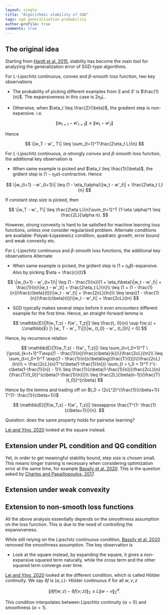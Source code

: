 ```yaml
---
layout: single
title: "Algorithmic stability of SGD"
tags: sgd generalization probability
author-profile: true
comments: true
---
```


## The original idea

Starting from [Hardt et al. 2015](https://arxiv.org/abs/1509.01240), stability has become the main tool for analyzing the generalization error of SGD-type algorithms.

For $L$-Lipschitz continuous, convex and $\beta$-smooth loss function, two key observations

* The probability of picking different examples from $S$ and $S'$ is $\frac{1}{n}$. The expansiveness in this case is $2\eta_t L$.

* Otherwise, when $\eta_t \leq \frac{2}{\beta}$, the gradient step is non-expansive. i.e.

$$
\|w_{t+1} - w'_{t+1}\| \leq \|w_t - w'_t\|
$$

Hence

$$
\|w_T - w'_ T\| \leq \sum_{t=1}^T\frac{2\eta_t L}{n}
$$

For  $L$-Lipschitz continuous, $\alpha$-strongly convex and $\beta$-smooth loss function, the additional key observation is

* When same example is picked and $\eta_t \leq \frac{1}{\beta}$, the grdient step is $(1 - \eta_t\alpha)$-contractive. Hence

$$
\|w_{t+1} - w'_{t+1}\| \leq (1 - \eta_t\alpha)\|w_t - w'_t\| + \frac{2\eta_t L}{n}
$$

If constant step size is picked, then

$$
\|w_T - w'_ T\| \leq \frac{2\eta L}{n}\sum_{t=1}^T (1-\eta \alpha)^t  \leq \frac{2L}{\alpha n}.
$$

However, strong convexity is hard to be satisfied for machine learning loss functions, unless one consider regularized problem. Alternate conditions are available: Polyak-Łojasiewicz condition, quadratic growth, error bound and weak convexity etc.

For $L$-Lipschitz continuous and $\beta$-smooth loss functions, the additional key observations Alternate

* When same example is picked, the grdient step is $(1 + \eta_t\beta)$-expansive. Also by picking $\eta = \frac{c}{t}$

$$
\|w_{t+1} - w'_{t+1}\| \leq (1 - \frac{1}{n})(1 + \eta_t\beta)\|w_t - w'_t\| + \frac{1}{n}\|w_t - w'_t\| + \frac{2\eta_t L}{n}\\
\leq (1 + (1 - \frac{1}{n})\frac{c\beta}{t})\|w_t - w'_t\| + \frac{2cL}{tn}\\
\leq \exp((1 - \frac{1}{n})\frac{c\beta}{t})\|w_t - w'_t\| + \frac{2cL}{tn}
$$

* SGD typically makes several steps before it even
encounters different example for the first time. Hence, an straight-forward lemma is

$$
\mathbb{E}[|f(w_T;z) - f(w'_ T;z)|] \leq \frac{t_ 0}{n} \sup f(w;z) + L\mathbb{E} [\ |w_ T - w'_ T\||\|w_ {t_0} - w'_ {t_0}\| = 0]
$$

Hence, by recurrence relation

$$
\mathbb{E}[|f(w_T;z) - f(w'_ T;z)|] \leq \sum_{t=t_0+1}^T \{\prod_{k=t+1}^T\exp((1 - \frac{1}{n})\frac{c\beta}{k})\}\frac{2cL}{tn}\\
\leq \sum_{t=t_0+1}^T \exp((1 - \frac{1}{n})c\beta\log(\frac{T}{t}))\}\frac{2cL}{tn}\\
= \frac{2cL}{n}T^{c\beta(1-\frac{1}{n})} \sum_{t = t_0 + 1}^T t^{-c\beta(1-\frac{1}{n}) - 1}\\
\leq \frac{1}{c\beta(1-\frac{1}{n})}\frac{2cL}{n}(\frac{T}{t_0})^{c\beta(1-\frac{1}{n})}\\
\leq \frac{2L}{\beta(n-1)}(\frac{T}{t_0})^{c\beta}
$$

Hence by the lemma and trading off on $t_0 = (2cL^2)^{\frac{1}{c\beta+1}} T^{1- \frac{1}{c\beta+1}}$

$$
\mathbb{E}[|f(w_T;z) - f(w'_ T;z)|] \lessapprox \frac{T^{1- \frac{1}{c\beta+1}}}{n}.
$$

Question: does the same property holds for pairwise learning?

[Lei and Ying, 2020](https://arxiv.org/abs/2006.08157) looked at the square instead.

## Extension under PL condition and QG condition

Yet, in order to get meaningful stability bound, step size is chosen small. This means longer training is necessary when considering optimization error at the same time, for example [Bassily et al. 2020](https://arxiv.org/abs/2006.06914). This is the question asked by [Charles and Papailiopoulos, 2017](https://arxiv.org/abs/1710.08402).

## Extension under weak convexity

## Extension to non-smooth loss functions

All the above analysis essentially depends on the smoothness assumption on the loss function. This is due to the need of controlling the expansiveness.

While still relying on the Lipschitz continuous condition, [Bassily et al. 2020](https://arxiv.org/abs/2006.06914) removed the smoothness assumption. The key observation is

* Look at the square instead, by expanding the square, it gives a non-expansive squared term naturally, while the cross term and the other squared term converge over time.

[Lei and Ying, 2020](https://arxiv.org/abs/2006.08157) looked at the different condition, which is called
Hölder continuity. We say $\partial f$ is $(\alpha, L)$-
Hölder continuous if for all $w,v,z$

$$
\|\partial f(w;z) - \partial f(v;z)\|_2 \leq L\|w-v\|_2^\alpha.
$$

This condition interpolates between Lipschitz continuity $(\alpha = 0)$ and smoothness $(\alpha = 1)$.
